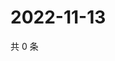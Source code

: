 # 2022-11-13

共 0 条

<!-- BEGIN WEIBO -->
<!-- 最后更新时间 Sun Nov 13 2022 04:01:02 GMT+0800 (China Standard Time) -->

<!-- END WEIBO -->
